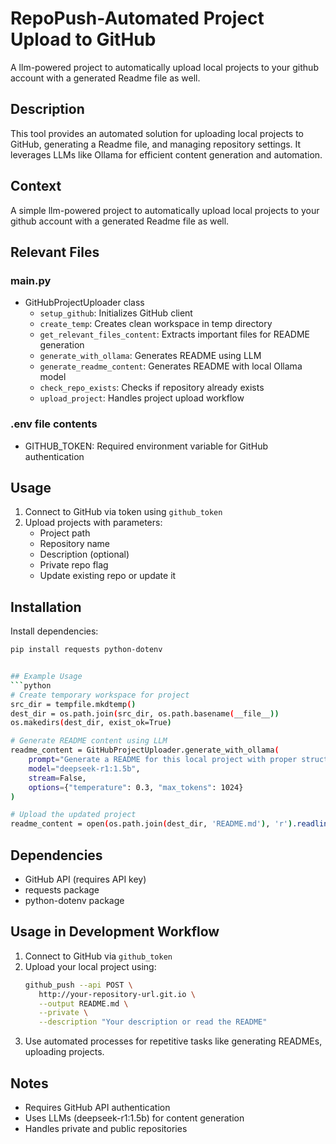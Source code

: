 # RepoPush-Automated Project Upload to GitHub

A llm-powered project to automatically upload local projects to your github account with a generated Readme file as well.

## Description
This tool provides an automated solution for uploading local projects to GitHub, generating a Readme file, and managing repository settings. It leverages LLMs like Ollama for efficient content generation and automation.

## Context
A simple llm-powered project to automatically upload local projects to your github account with a generated Readme file as well.

## Relevant Files

### main.py
- GitHubProjectUploader class
  - `setup_github`: Initializes GitHub client
  - `create_temp`: Creates clean workspace in temp directory
  - `get_relevant_files_content`: Extracts important files for README generation
  - `generate_with_ollama`: Generates README using LLM
  - `generate_readme_content`: Generates README with local Ollama model
  - `check_repo_exists`: Checks if repository already exists
  - `upload_project`: Handles project upload workflow

### .env file contents
- GITHUB_TOKEN: Required environment variable for GitHub authentication

## Usage
1. Connect to GitHub via token using `github_token`
2. Upload projects with parameters:
   - Project path
   - Repository name
   - Description (optional)
   - Private repo flag
   - Update existing repo or update it

## Installation
Install dependencies:
```bash
pip install requests python-dotenv


## Example Usage
```python
# Create temporary workspace for project
src_dir = tempfile.mkdtemp()
dest_dir = os.path.join(src_dir, os.path.basename(__file__))
os.makedirs(dest_dir, exist_ok=True)

# Generate README content using LLM
readme_content = GitHubProjectUploader.generate_with_ollama(
    prompt="Generate a README for this local project with proper structure.",
    model="deepseek-r1:1.5b",
    stream=False,
    options={"temperature": 0.3, "max_tokens": 1024}
)

# Upload the updated project
readme_content = open(os.path.join(dest_dir, 'README.md'), 'r').readlines()
```

## Dependencies
- GitHub API (requires API key)
- requests package
- python-dotenv package

## Usage in Development Workflow
1. Connect to GitHub via `github_token`
2. Upload your local project using:
   ```bash
   github_push --api POST \
      http://your-repository-url.git.io \
      --output README.md \
      --private \
      --description "Your description or read the README"
   ```
3. Use automated processes for repetitive tasks like generating READMEs, uploading projects.

## Notes
- Requires GitHub API authentication
- Uses LLMs (deepseek-r1:1.5b) for content generation
- Handles private and public repositories
```
